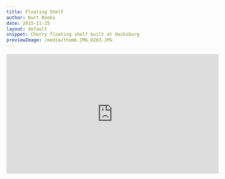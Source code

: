 ```yaml
---
title: Floating Shelf
author: Kurt Rooks
date: 2015-11-25
layout: default
snippet: Cherry floating shelf built at Hacksburg
previewImage: /media/thumb.IMG_6203.JPG
---
```


<div class="youtubevideowrap">
<div class="video-container">
<iframe width="560" height="315" src="https://www.youtube.com/embed/P43aCiDG2Ls" frameborder="0" allowfullscreen></iframe>
</div>
</div>


